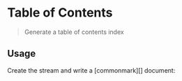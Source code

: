 # Table of Contents

<? @include readme/badges.md ?>

> Generate a table of contents index

<? @include {=readme} install.md ?>

## Usage

Create the stream and write a [commonmark][] document:

<? @source {javascript=s/\.\.\/index/mktoc/gm} usage.js ?>

<? @include {=readme} help.md ?>

<? @exec mkapi index.js --title=API --level=2 ?>
<? @include {=readme} license.md links.md ?>

